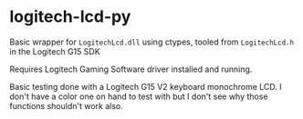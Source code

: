 # logitech-lcd-py
 Basic wrapper for `LogitechLcd.dll` using ctypes, tooled from `LogitechLcd.h` in the Logitech G15 SDK
 
 Requires Logitech Gaming Software driver installed and running.
 
 Basic testing done with a Logitech G15 V2 keyboard monochrome LCD. I don't have a color one on hand to test with but I don't see why those functions shouldn't work also.